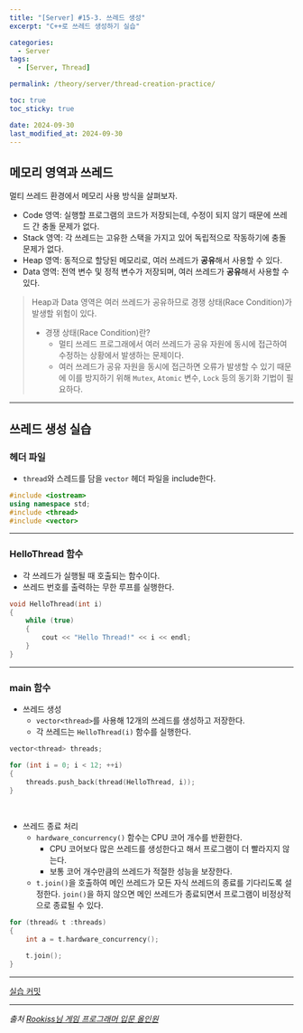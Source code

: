 ```yaml
---
title: "[Server] #15-3. 쓰레드 생성"
excerpt: "C++로 쓰레드 생성하기 실습"

categories:
  - Server
tags:
  - [Server, Thread]

permalink: /theory/server/thread-creation-practice/

toc: true
toc_sticky: true

date: 2024-09-30
last_modified_at: 2024-09-30
---
```


## 메모리 영역과 쓰레드

멀티 쓰레드 환경에서 메모리 사용 방식을 살펴보자.
- Code 영역: 실행할 프로그램의 코드가 저장되는데, 수정이 되지 않기 때문에 쓰레드 간 충돌 문제가 없다.
- Stack 영역: 각 쓰레드는 고유한 스택을 가지고 있어 독립적으로 작동하기에 충돌 문제가 없다.
- Heap 영역: 동적으로 할당된 메모리로, 여러 쓰레드가 **공유**해서 사용할 수 있다.
- Data 영역: 전역 변수 및 정적 변수가 저장되며, 여러 쓰레드가 **공유**해서 사용할 수 있다. 

> Heap과 Data 영역은 여러 쓰레드가 공유하므로 경쟁 상태(Race Condition)가 발생할 위험이 있다.
> - 경쟁 상태(Race Condition)란?
>   - 멀티 쓰레드 프로그래에서 여러 쓰레드가 공유 자원에 동시에 접근하여 수정하는 상황에서 발생하는 문제이다.
>   - 여러 쓰레드가 공유 자원을 동시에 접근하면 오류가 발생할 수 있기 때문에 이를 방지하기 위해 `Mutex`, `Atomic` 변수, `Lock` 등의 동기화 기법이 필요하다.

---

## 쓰레드 생성 실습

### 헤더 파일

- `thread`와 스레드를 담을 `vector` 헤더 파일을 include한다.

```cpp
#include <iostream>
using namespace std;
#include <thread>
#include <vector>
```

---

### HelloThread 함수

- 각 쓰레드가 실행될 때 호출되는 함수이다.
- 쓰레드 번호를 출력하는 무한 루프를 실행한다.

```cpp
void HelloThread(int i)
{
    while (true)
    {
        cout << "Hello Thread!" << i << endl;
    }
}
```

---

### main 함수

- 쓰레드 생성
    - `vector<thread>`를 사용해 12개의 쓰레드를 생성하고 저장한다. 
    - 각 쓰레드는 `HelloThread(i)` 함수를 실행한다.

```cpp
vector<thread> threads;

for (int i = 0; i < 12; ++i)
{
    threads.push_back(thread(HelloThread, i));
}
```

&nbsp;

- 쓰레드 종료 처리
    - `hardware_concurrency()` 함수는 CPU 코어 개수를 반환한다.
        - CPU 코어보다 많은 쓰레드를 생성한다고 해서 프로그램이 더 빨라지지 않는다.
        - 보통 코어 개수만큼의 쓰레드가 적절한 성능을 보장한다. 
    - `t.join()`을 호출하여 메인 쓰레드가 모든 자식 쓰레드의 종료를 기다리도록 설정한다. `join()`을 하지 않으면 메인 쓰레드가 종료되면서 프로그램이 비정상적으로 종료될 수 있다.

```cpp
for (thread& t :threads)
{
    int a = t.hardware_concurrency();

    t.join();
}
```

---

[실습 커밋](https://github.com/chaeeun-dev/Server/commit/5515179eb2fb9734efdffb1361c9d4f9cbeec439#diff-5461936725ce266bb330a42086e4adb296e17e78e88f466d776579e341ed8620)

--- 

*출처*
*[Rookiss님 게임 프로그래머 입문 올인원](https://www.inflearn.com/course/%EA%B2%8C%EC%9E%84-%ED%94%84%EB%A1%9C%EA%B7%B8%EB%9E%98%EB%A8%B8-%EC%9E%85%EB%AC%B8-%EC%98%AC%EC%9D%B8%EC%9B%90-rookiss/dashboard)*